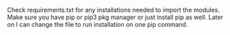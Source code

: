 Check requirements.txt for any installations needed to import the modules.
Make sure you have pip or pip3 pkg manager or just install pip as well. Later on I can change the file to run installation on one pip command.